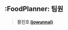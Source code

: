 ## :FoodPlanner: 팀원

> **황진호 [(jowunnal)]([https://github.com/hyunmin0317?tab=repositories])**
>
> 
>
> 
>
> 
